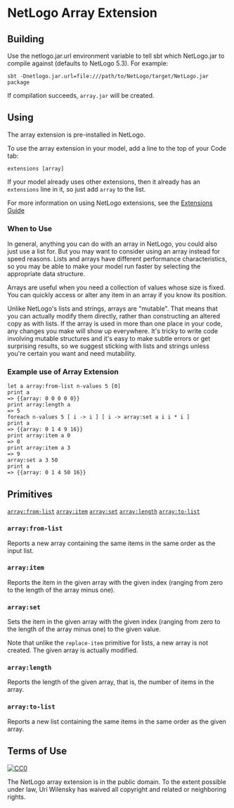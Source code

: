 
# NetLogo Array Extension

## Building

Use the netlogo.jar.url environment variable to tell sbt which NetLogo.jar to compile against (defaults to NetLogo 5.3). For example:

    sbt -Dnetlogo.jar.url=file:///path/to/NetLogo/target/NetLogo.jar package

If compilation succeeds, `array.jar` will be created.

## Using

The array extension is pre-installed in NetLogo.

To use the array extension in your model, add a line to the top of your Code tab:

```
extensions [array]
```

If your model already uses other extensions, then it already has an
`extensions` line in it, so just add `array` to the list.

For more information on using NetLogo extensions,
see the [Extensions Guide](http://ccl.northwestern.edu/netlogo/docs/extensions.html)

### When to Use

In general, anything you can do with an array in NetLogo, you could
also just use a list for. But you may want to consider using an array
instead for speed reasons. Lists and arrays have different performance
 characteristics, so you may be able to make your model run faster by
selecting the appropriate data structure.

Arrays are useful when you need a collection of values whose size is
fixed. You can quickly access or alter any item in an array if you
know its position.

Unlike NetLogo's lists and strings, arrays are "mutable".
That means that you can actually modify them directly,
rather than constructing an altered copy as with lists. If
the array is used in more than one place in your code, any
changes you make will show up everywhere. It's tricky to write
code involving mutable structures and it's easy to make subtle
errors or get surprising results, so we suggest sticking with lists
and strings unless you're certain you want and need mutability.

### Example use of Array Extension

```NetLogo
let a array:from-list n-values 5 [0]
print a
=> {{array: 0 0 0 0 0}}
print array:length a
=> 5
foreach n-values 5 [ i -> i ] [ i -> array:set a i i * i ]
print a
=> {{array: 0 1 4 9 16}}
print array:item a 0
=> 0
print array:item a 3
=> 9
array:set a 3 50
print a
=> {{array: 0 1 4 50 16}}
```

## Primitives

[`array:from-list`](#arrayfrom-list)
[`array:item`](#arrayitem)
[`array:set`](#arrayset)
[`array:length`](#arraylength)
[`array:to-list`](#arrayto-list)


### `array:from-list`

Reports a new array containing the same items in the same order as the input list.


### `array:item`

Reports the item in the given array with the given index (ranging from zero to the length of the array minus one).


### `array:set`


Sets the item in the given array with the given index (ranging from zero to the length of the array minus one) to the given value.

Note that unlike the `replace-item` primitive for lists, a new array is not created.
The given array is actually modified.



### `array:length`

Reports the length of the given array, that is, the number of items in the array.


### `array:to-list`

Reports a new list containing the same items in the same order as the given array.


## Terms of Use

[![CC0](http://i.creativecommons.org/p/zero/1.0/88x31.png)](http://creativecommons.org/publicdomain/zero/1.0/)

The NetLogo array extension is in the public domain.  To the extent possible under law, Uri Wilensky has waived all copyright and related or neighboring rights.
